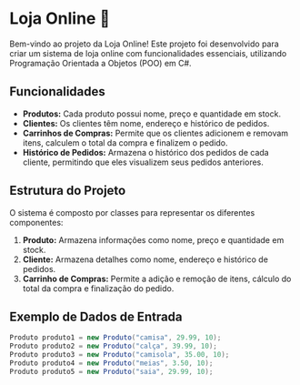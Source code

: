 # Loja Online 🛒

Bem-vindo ao projeto da Loja Online! Este projeto foi desenvolvido para criar um sistema de loja online com funcionalidades essenciais, utilizando Programação Orientada a Objetos (POO) em C#. 

## Funcionalidades

- **Produtos:** Cada produto possui nome, preço e quantidade em stock.
- **Clientes:** Os clientes têm nome, endereço e histórico de pedidos.
- **Carrinhos de Compras:** Permite que os clientes adicionem e removam itens, calculem o total da compra e finalizem o pedido.
- **Histórico de Pedidos:** Armazena o histórico dos pedidos de cada cliente, permitindo que eles visualizem seus pedidos anteriores.

## Estrutura do Projeto

O sistema é composto por classes para representar os diferentes componentes:

1. **Produto:** Armazena informações como nome, preço e quantidade em stock.
2. **Cliente:** Armazena detalhes como nome, endereço e histórico de pedidos.
3. **Carrinho de Compras:** Permite a adição e remoção de itens, cálculo do total da compra e finalização do pedido.

## Exemplo de Dados de Entrada

```csharp
Produto produto1 = new Produto("camisa", 29.99, 10);
Produto produto2 = new Produto("calça", 39.99, 10);
Produto produto3 = new Produto("camisola", 35.00, 10);
Produto produto4 = new Produto("meias", 3.50, 10);
Produto produto5 = new Produto("saia", 29.99, 10);

